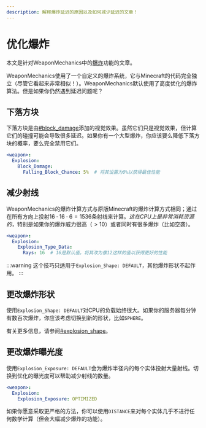 ```yaml
---
description: 解释爆炸延迟的原因以及如何减少延迟的文章！
---
```


# 优化爆炸

本文是针对WeaponMechanics中的[爆炸](../weapon-modules/explosion/ "mention")功能的文章。

WeaponMechanics使用了一个自定义的爆炸系统，它与Minecraft的代码完全独立（尽管它看起来非常相似！）。WeaponMechanics默认使用了高度优化的爆炸算法。但是如果你仍然遇到延迟问题呢？

## 下落方块

下落方块是由[#block\_damage](../weapon-modules/explosion/#block\_damage "mention")添加的视觉效果。虽然它们只是视觉效果，但计算它们的碰撞可能会导致很多延迟。如果你有一个大型爆炸，你应该要么降低下落方块的概率，要么完全禁用它们。

```yaml
<weapon>:
  Explosion:
    Block_Damage:
      Falling_Block_Chance: 5%  # 将其设置为0%以获得最佳性能
```

## 减少射线

WeaponMechanics的爆炸计算方式与原版Minecraft的爆炸计算方式相同；通过在所有方向上投射$16\cdot 16\cdot 6=1536$条射线来计算。_这在CPU上是非常消耗资源的_，特别是如果你的爆炸威力很高（$>10$）或者同时有很多爆炸（比如空袭）。&#x20;

```yaml
<weapon>:
  Explosion:
    Explosion_Type_Data:
      Rays: 16  # 16是默认值。将其改为像12这样的值以获得更好的性能
```

:::warning
这个技巧只适用于`Explosion_Shape: DEFAULT`，其他爆炸形状不起作用。
:::

## 更改爆炸形状

使用`Explosion_Shape: DEFAULT`对CPU的负载始终很大。如果你的服务器每分钟有数百次爆炸，你应该考虑切换到新的形状，比如`SPHERE`。&#x20;

有关更多信息，请参阅[#explosion\_shape](../weapon-modules/explosion/#explosion\_shape "mention")。

## 更改爆炸曝光度

使用`Explosion_Exposure: DEFAULT`会为爆炸半径内的每个实体投射大量射线。切换到优化的曝光度可以帮助减少射线的数量。&#x20;

```yaml
<weapon>:
  Explosion:
    Explosion_Exposure: OPTIMIZED
```

如果你愿意采取更严格的方法，你可以使用`DISTANCE`来对每个实体几乎不进行任何数学计算（但会大幅减少爆炸的功能）。
